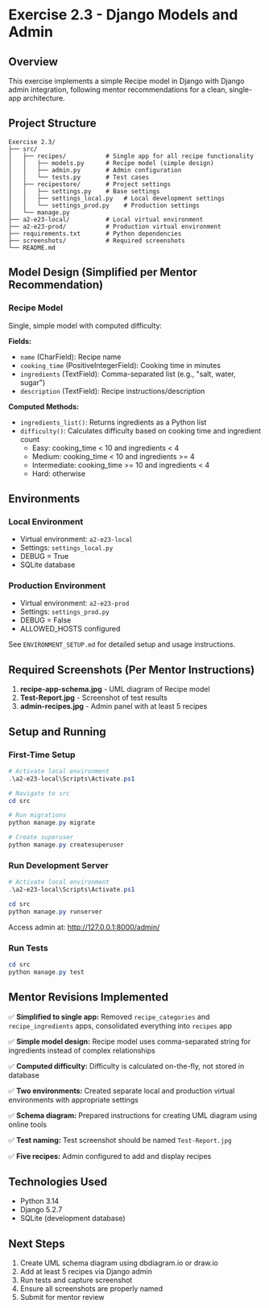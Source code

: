 # Exercise 2.3 - Django Models and Admin

## Overview
This exercise implements a simple Recipe model in Django with Django admin integration, following mentor recommendations for a clean, single-app architecture.

## Project Structure
```
Exercise 2.3/
├── src/
│   ├── recipes/           # Single app for all recipe functionality
│   │   ├── models.py      # Recipe model (simple design)
│   │   ├── admin.py       # Admin configuration
│   │   └── tests.py       # Test cases
│   ├── recipestore/       # Project settings
│   │   ├── settings.py    # Base settings
│   │   ├── settings_local.py   # Local development settings
│   │   └── settings_prod.py    # Production settings
│   └── manage.py
├── a2-e23-local/          # Local virtual environment
├── a2-e23-prod/           # Production virtual environment
├── requirements.txt       # Python dependencies
├── screenshots/           # Required screenshots
└── README.md
```

## Model Design (Simplified per Mentor Recommendation)

### Recipe Model
Single, simple model with computed difficulty:

**Fields:**
- `name` (CharField): Recipe name
- `cooking_time` (PositiveIntegerField): Cooking time in minutes
- `ingredients` (TextField): Comma-separated list (e.g., "salt, water, sugar")
- `description` (TextField): Recipe instructions/description

**Computed Methods:**
- `ingredients_list()`: Returns ingredients as a Python list
- `difficulty()`: Calculates difficulty based on cooking time and ingredient count
  - Easy: cooking_time < 10 and ingredients < 4
  - Medium: cooking_time < 10 and ingredients >= 4
  - Intermediate: cooking_time >= 10 and ingredients < 4
  - Hard: otherwise

## Environments

### Local Environment
- Virtual environment: `a2-e23-local`
- Settings: `settings_local.py`
- DEBUG = True
- SQLite database

### Production Environment
- Virtual environment: `a2-e23-prod`
- Settings: `settings_prod.py`
- DEBUG = False
- ALLOWED_HOSTS configured

See `ENVIRONMENT_SETUP.md` for detailed setup and usage instructions.

## Required Screenshots (Per Mentor Instructions)

1. **recipe-app-schema.jpg** - UML diagram of Recipe model
2. **Test-Report.jpg** - Screenshot of test results
3. **admin-recipes.jpg** - Admin panel with at least 5 recipes

## Setup and Running

### First-Time Setup
```powershell
# Activate local environment
.\a2-e23-local\Scripts\Activate.ps1

# Navigate to src
cd src

# Run migrations
python manage.py migrate

# Create superuser
python manage.py createsuperuser
```

### Run Development Server
```powershell
# Activate local environment
.\a2-e23-local\Scripts\Activate.ps1

cd src
python manage.py runserver
```

Access admin at: http://127.0.0.1:8000/admin/

### Run Tests
```powershell
cd src
python manage.py test
```

## Mentor Revisions Implemented

✅ **Simplified to single app:** Removed `recipe_categories` and `recipe_ingredients` apps, consolidated everything into `recipes` app

✅ **Simple model design:** Recipe model uses comma-separated string for ingredients instead of complex relationships

✅ **Computed difficulty:** Difficulty is calculated on-the-fly, not stored in database

✅ **Two environments:** Created separate local and production virtual environments with appropriate settings

✅ **Schema diagram:** Prepared instructions for creating UML diagram using online tools

✅ **Test naming:** Test screenshot should be named `Test-Report.jpg`

✅ **Five recipes:** Admin configured to add and display recipes

## Technologies Used
- Python 3.14
- Django 5.2.7
- SQLite (development database)

## Next Steps
1. Create UML schema diagram using dbdiagram.io or draw.io
2. Add at least 5 recipes via Django admin
3. Run tests and capture screenshot
4. Ensure all screenshots are properly named
5. Submit for mentor review
